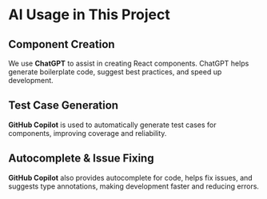 # AI Usage in This Project

## Component Creation

We use **ChatGPT** to assist in creating React components. ChatGPT helps generate boilerplate code, suggest best practices, and speed up development.

## Test Case Generation

**GitHub Copilot** is used to automatically generate test cases for components, improving coverage and reliability.

## Autocomplete & Issue Fixing

**GitHub Copilot** also provides autocomplete for code, helps fix issues, and suggests type annotations, making development faster and reducing errors.

